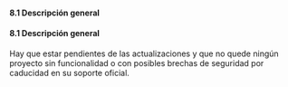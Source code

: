 #### 8.1 Descripción general

#### 8.1 Descripción general

Hay que estar pendientes de las actualizaciones y que no quede ningún proyecto sin funcionalidad o con posibles brechas de seguridad por caducidad en su soporte oficial.
